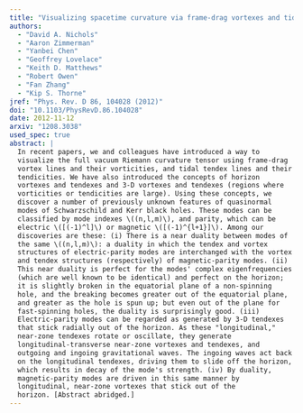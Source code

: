 ```yaml
---
title: "Visualizing spacetime curvature via frame-drag vortexes and tidal tendexes. III. Quasinormal pulsations of Schwarzschild and Kerr black holes"
authors:
  - "David A. Nichols"
  - "Aaron Zimmerman"
  - "Yanbei Chen"
  - "Geoffrey Lovelace"
  - "Keith D. Matthews"
  - "Robert Owen"
  - "Fan Zhang"
  - "Kip S. Thorne"
jref: "Phys. Rev. D 86, 104028 (2012)"
doi: "10.1103/PhysRevD.86.104028"
date: 2012-11-12
arxiv: "1208.3038"
used_spec: true
abstract: |
  In recent papers, we and colleagues have introduced a way to
  visualize the full vacuum Riemann curvature tensor using frame-drag
  vortex lines and their vorticities, and tidal tendex lines and their
  tendicities. We have also introduced the concepts of horizon
  vortexes and tendexes and 3-D vortexes and tendexes (regions where
  vorticities or tendicities are large). Using these concepts, we
  discover a number of previously unknown features of quasinormal
  modes of Schwarzschild and Kerr black holes. These modes can be
  classified by mode indexes \((n,l,m)\), and parity, which can be
  electric \([(-1)^l]\) or magnetic \([(-1)^{l+1}]\). Among our
  discoveries are these: (i) There is a near duality between modes of
  the same \((n,l,m)\): a duality in which the tendex and vortex
  structures of electric-parity modes are interchanged with the vortex
  and tendex structures (respectively) of magnetic-parity modes. (ii)
  This near duality is perfect for the modes' complex eigenfrequencies
  (which are well known to be identical) and perfect on the horizon;
  it is slightly broken in the equatorial plane of a non-spinning
  hole, and the breaking becomes greater out of the equatorial plane,
  and greater as the hole is spun up; but even out of the plane for
  fast-spinning holes, the duality is surprisingly good. (iii)
  Electric-parity modes can be regarded as generated by 3-D tendexes
  that stick radially out of the horizon. As these "longitudinal,"
  near-zone tendexes rotate or oscillate, they generate
  longitudinal-transverse near-zone vortexes and tendexes, and
  outgoing and ingoing gravitational waves. The ingoing waves act back
  on the longitudinal tendexes, driving them to slide off the horizon,
  which results in decay of the mode's strength. (iv) By duality,
  magnetic-parity modes are driven in this same manner by
  longitudinal, near-zone vortexes that stick out of the
  horizon. [Abstract abridged.]
---
```

